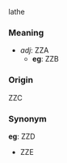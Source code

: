 lathe
### Meaning
+ _adj_: ZZA
    + __eg__: ZZB

### Origin

ZZC

### Synonym

__eg__: ZZD

+ ZZE


